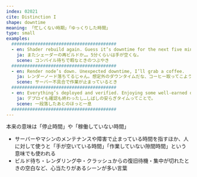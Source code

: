 ```yaml
---
index: 02021
cite: Distinction I
shape: downtime
meaning: 「忙しくない時期」「ゆっくりした時間」
type: small
examples:
  ########################################
  - en: Shader rebuild again. Guess it’s downtime for the next five minutes.
    ja: またシェーダーの再ビルドか…。5分くらいは手が空くな。
    scene: コンパイル待ちで暇なときのつぶやき
  ########################################
  - en: Render node’s down. Unexpected downtime, I’ll grab a coffee.
    ja: レンダーノード落ちてるじゃん。想定外のダウンタイムだな、コーヒー取ってこよう。
    scene: サーバー不具合で作業が止まっているとき
  ########################################
  - en: Everything’s deployed and verified. Enjoying some well-earned downtime.
    ja: デプロイも確認も終わったし…しばしの安らぎタイムってことで。
    scene: 一段落したあとのほっと一息
  ########################################
---
```


本来の意味は「停止時間」や「稼働していない時間」

- サーバーやマシンのメンテナンスや障害で止まっている時間を指すほか、人に対して使うと「手が空いている時間」「作業していない隙間時間」という意味でも使われる
- ビルド待ち・レンダリング中・クラッシュからの復旧待機・集中が切れたときの空白など、心当たりがあるシーンが多い言葉
